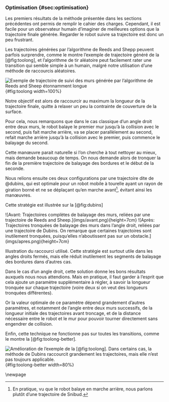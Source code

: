 ### Optimisation {#sec:optimisation}

Les premiers résultats de la méthode présentée dans les sections précédentes ont permis de remplir le cahier des
charges. Cependant, il est facile pour un observateur humain d’imaginer de meilleures options que la trajectoire finale
générée. Regarder le robot suivre sa trajectoire est donc un peu frustrant.

Les trajectoires générées par l’algorithme de Reeds and Shepp peuvent parfois surprendre, comme le montre l’exemple de
trajectoire généré de la [@fig:toolong], et l’algorithme de tir aléatoire peut facilement rater une transition qui
semble simple à un humain, malgré notre utilisation d’une méthode de raccourcis aléatoires.

![Exemple de trajectoire de suivi des murs générée par l’algorithme de Reeds and Sheep étonnamment
longue](imgs/toolong.png){#fig:toolong width=100%}

Notre objectif est alors de raccourcir au maximum la longueur de la trajectoire finale, quitte à relaxer un peu la
contrainte de couverture de la surface.

Pour cela, nous remarquons que dans le cas classique d’un angle droit entre deux murs, le robot balaye le premier mur
jusqu’à la collision avec le second, puis fait marche arrière, va se placer parallèlement au second, refait marche
arrière jusqu’à la collision avec le premier, puis commence le balayage du second.

Cette manœuvre parait naturelle si l’on cherche à tout nettoyer au mieux, mais demande beaucoup de temps. On nous
demande alors de tronquer la fin de la première trajectoire de balayage des bordures et le début de la seconde.

Nous relions ensuite ces deux configurations par une trajectoire dite de @dubins, qui est optimale pour un
robot mobile à tourelle ayant un rayon de giration borné et ne se déplaçant qu’en marche avant[^8], évitant ainsi les
manœuvres.

[^8]: En pratique, vu que le robot balaye en marche arrière, nous parlons plutôt d’une trajectoire de Snibud.

Cette stratégie est illustrée sur la [@fig:dubins]

<div id="fig:dubins">
![Avant: Trajectoires complètes de balayage des murs, reliées par une trajectoire de Reeds and
Sheep.](imgs/avant.png){height=7cm}
![Après: Trajectoires tronquées de balayage des murs dans l’angle droit, reliées par une trajectoire de
Dubins. On remarque que certaines trajectoires sont inutilement tronquées, puisqu’elles n’aboutissent pas sur un
obstacle.](imgs/apres.png){height=7cm}

Illustration du raccourci utilisé. Cette stratégie est surtout utile dans les angles droits fermés, mais elle réduit
inutilement les segments de balayage des bordures dans d’autres cas.
</div>

Dans le cas d’un angle droit, cette solution donne les bons résultats auxquels nous nous attendions. Mais en pratique,
il faut garder à l’esprit que cela ajoute un paramètre supplémentaire à régler, à savoir la longueur tronquée sur
chaque trajectoire (voire deux si on veut des longueurs tronquées différentes).

Or la valeur optimale de ce paramètre dépend grandement d’autres paramètres, et notamment de l’angle entre deux murs
successifs, de la longueur initiale des trajectoires avant troncage, et de la distance nécessaire entre le robot et le
mur pour pouvoir tourner directement sans engendrer de collision.

Enfin, cette technique ne fonctionne pas sur toutes les transitions, comme le montre la [@fig:toolong-better].

![Amélioration de l’exemple de la [@fig:toolong]. Dans certains cas, la méthode de Dubins raccourcit grandement les
trajectoires, mais elle n’est pas toujours applicable.](imgs/toolong-better.png){#fig:toolong-better width=80%}

\newpage
